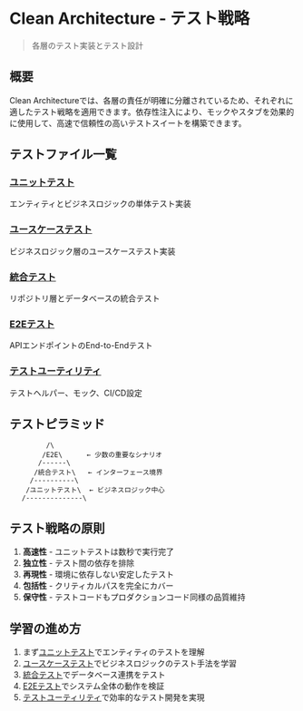 # Clean Architecture - テスト戦略

> 各層のテスト実装とテスト設計

## 概要

Clean Architectureでは、各層の責任が明確に分離されているため、それぞれに適したテスト戦略を適用できます。依存性注入により、モックやスタブを効果的に使用して、高速で信頼性の高いテストスイートを構築できます。

## テストファイル一覧

### [ユニットテスト](./07-testing-unit.md)
エンティティとビジネスロジックの単体テスト実装

### [ユースケーステスト](./07a-testing-usecases.md)
ビジネスロジック層のユースケーステスト実装

### [統合テスト](./07b-testing-integration.md)
リポジトリ層とデータベースの統合テスト

### [E2Eテスト](./07c-testing-e2e.md)
APIエンドポイントのEnd-to-Endテスト

### [テストユーティリティ](./07d-testing-utilities.md)
テストヘルパー、モック、CI/CD設定

## テストピラミッド

```
         /\
        /E2E\      ← 少数の重要なシナリオ
       /------\
      /統合テスト\   ← インターフェース境界
     /----------\
    /ユニットテスト\  ← ビジネスロジック中心
   /--------------\
```

## テスト戦略の原則

1. **高速性** - ユニットテストは数秒で実行完了
2. **独立性** - テスト間の依存を排除
3. **再現性** - 環境に依存しない安定したテスト
4. **包括性** - クリティカルパスを完全にカバー
5. **保守性** - テストコードもプロダクションコード同様の品質維持

## 学習の進め方

1. まず[ユニットテスト](./07-testing-unit.md)でエンティティのテストを理解
2. [ユースケーステスト](./07a-testing-usecases.md)でビジネスロジックのテスト手法を学習
3. [統合テスト](./07b-testing-integration.md)でデータベース連携をテスト
4. [E2Eテスト](./07c-testing-e2e.md)でシステム全体の動作を検証
5. [テストユーティリティ](./07d-testing-utilities.md)で効率的なテスト開発を実現